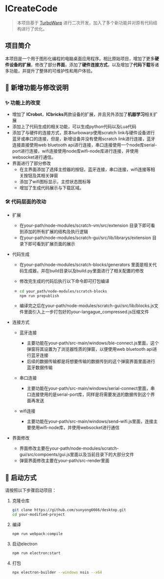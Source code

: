 # ICreateCode

> 本项目基于 [TurboWarp](https://github.com/TurboWarp/desktop) 进行二次开发，加入了多个新功能并对原有代码结构进行了优化。

## 项目简介

本项目是一个用于图形化编程的电脑桌面应用程序。相比原始项目，增加了更多**硬件设备的扩展**，修改了部分**界面**，添加了**硬件连接方式**，以及增加了**代码下载**等诸多功能，并提升了整体的可维护性和用户体验。

## 🔧 新增功能与修改说明

### ✨ 功能上的改变

- 增加了 **ICrobot**，**ICbricks**两款设备的扩展，并且另外添加了**机器学习**相关扩展
- 添加上了代码生成的相关功能，可以生成python代码以及Lua代码
- 添加了与硬件的连接方式，原本turbowarp使用scratch link与硬件设备进行蓝牙或串口的连接，但是，新增设备并没有使用scratch link进行连接，蓝牙连接直接使用web bluetooth api进行连接，串口连接使用一个node库serial-port进行连接，wifi连接使用node库wifi-node库进行连接，并使用websocket进行通信。
- 界面进行了部分修改
  - 在主界面添加了选择主控器的按钮，蓝牙连接，串口连接，wifi连接等相关按钮及其相关弹窗
  - 添加了wifi图标显示，主控状态图标等
  - 增加了生成代码展示与下载区域。

### 🛠️ 代码层面的改动

- 扩展

  - 在your-path/node-modules/scratch-vm/src/extension 目录下即可看到添加的所有扩展的结构及执行逻辑
  - 在your-path/node-modules/scratch-gui/src/lib/librarys/extension 目录下即可看到扩展页面的展示

- 代码生成

  - 在your-path/node-modules/scratch-blocks/generators 里面是相关代码生成器，并在build目录以及build.py里面进行了相关配置的修改

  - 修改完生成的代码后执行以下命令即可打包编译

  - ```bash
    cd your_path/node-modules/scratch-blocks
    npm run prepublish
    ```

  - 编译完之后在your-path/node-modules/scratch-gui/src/lib/blocks.js文件里面引入上一步打包好的your-langague_compressed.js压缩文件

- 连接方式

  - 蓝牙连接
    - 主要功能在your-path/src-main/windows/ble-connect.js里面，这个弹窗将其设置为了浏览器性质的弹窗，以便使用web bluetooth api进行蓝牙连接
    - 后续的数据传输都是将想要传输的数据传到的这个弹窗界面里面进行蓝牙数据传输

  - 串口连接
    - 主要功能在your-path/src-main/windows/serial-connect里面，串口连接使用的是serial-port库，同样是将需要发送的数据传到这个界面再发送

  - wifi连接
    - 主要功能在your-path/src-main/windows/send-wifi.js里面，连接主要使用wifi-node库，并使用websocket进行通信

- 界面修改

  - 界面修改主要在your-path/node-modules/scratch-gui/src/compoents/gui.js里面以及当前目录下的大部分文件
  - 弹窗界面修改主要在your-path/src-render里面

## 🚀 启动方式

请按照以下步骤启动项目：

1. 克隆仓库

   ```bash
   git clone https://github.com/sunyong6666/desktop.git
   cd your-modified-project
   ```
   
   
  

   

2. 编译

   ```bash
   npm run webpack:compile
   ```

   

3. 启动electron

   ```bash
   npm run electron:start 
   ```

   

4. 打包

   ```bash
   npx electron-builder --windows nsis --x64
   ```

   


